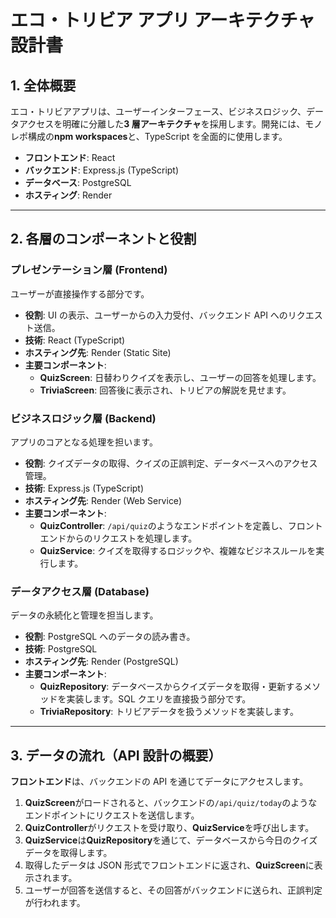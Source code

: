 # エコ・トリビア アプリ アーキテクチャ設計書

## 1. 全体概要

エコ・トリビアアプリは、ユーザーインターフェース、ビジネスロジック、データアクセスを明確に分離した**3 層アーキテクチャ**を採用します。開発には、モノレポ構成の**npm workspaces**と、TypeScript を全面的に使用します。

- **フロントエンド**: React
- **バックエンド**: Express.js (TypeScript)
- **データベース**: PostgreSQL
- **ホスティング**: Render

---

## 2. 各層のコンポーネントと役割

### プレゼンテーション層 (Frontend)

ユーザーが直接操作する部分です。

- **役割**: UI の表示、ユーザーからの入力受付、バックエンド API へのリクエスト送信。
- **技術**: React (TypeScript)
- **ホスティング先**: Render (Static Site)
- **主要コンポーネント**:
  - **QuizScreen**: 日替わりクイズを表示し、ユーザーの回答を処理します。
  - **TriviaScreen**: 回答後に表示され、トリビアの解説を見せます。

### ビジネスロジック層 (Backend)

アプリのコアとなる処理を担います。

- **役割**: クイズデータの取得、クイズの正誤判定、データベースへのアクセス管理。
- **技術**: Express.js (TypeScript)
- **ホスティング先**: Render (Web Service)
- **主要コンポーネント**:
  - **QuizController**: `/api/quiz`のようなエンドポイントを定義し、フロントエンドからのリクエストを処理します。
  - **QuizService**: クイズを取得するロジックや、複雑なビジネスルールを実行します。

### データアクセス層 (Database)

データの永続化と管理を担当します。

- **役割**: PostgreSQL へのデータの読み書き。
- **技術**: PostgreSQL
- **ホスティング先**: Render (PostgreSQL)
- **主要コンポーネント**:
  - **QuizRepository**: データベースからクイズデータを取得・更新するメソッドを実装します。SQL クエリを直接扱う部分です。
  - **TriviaRepository**: トリビアデータを扱うメソッドを実装します。

---

## 3. データの流れ（API 設計の概要）

**フロントエンド**は、バックエンドの API を通じてデータにアクセスします。

1.  **QuizScreen**がロードされると、バックエンドの`/api/quiz/today`のようなエンドポイントにリクエストを送信します。
2.  **QuizController**がリクエストを受け取り、**QuizService**を呼び出します。
3.  **QuizService**は**QuizRepository**を通じて、データベースから今日のクイズデータを取得します。
4.  取得したデータは JSON 形式でフロントエンドに返され、**QuizScreen**に表示されます。
5.  ユーザーが回答を送信すると、その回答がバックエンドに送られ、正誤判定が行われます。
